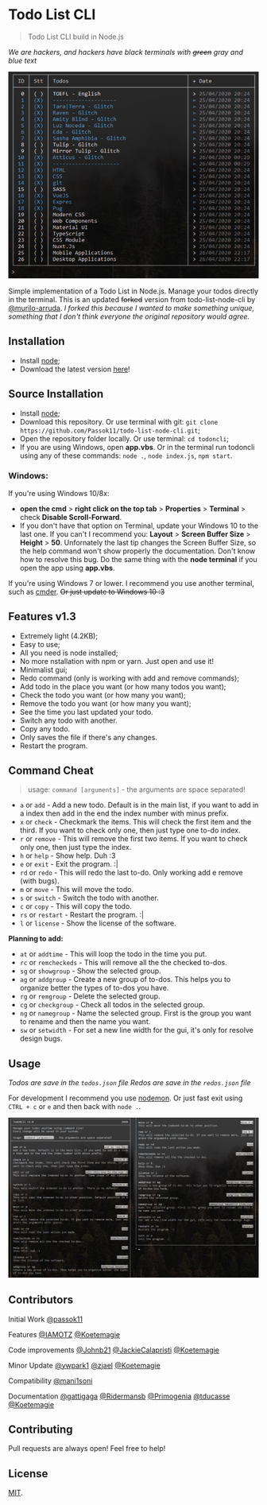 # Todo List CLI
> Todo List CLI build in Node.js

*We are hackers, and hackers have black terminals with ~~green~~ gray and blue text*

![Template](/preview/template.png?raw=trueg)

Simple implementation of a Todo List in Node.js. Manage your todos directly in the terminal. This is an updated ~~forked~~ version from todo-list-node-cli by [@murilo-arruda](https://github.com/murilo-arruda). *I forked this because I wanted to make something unique, something that I don't think everyone the original repository would agree.*

## Installation

- Install [node](https://nodejs.org/);
- Download the latest version [here](https://github.com/Koetemagie/todoncli/releases/latest)!

## Source Installation

- Install [node](https://nodejs.org/);
- Download this repository. Or use terminal with git: `git clone https://github.com/Passok11/todo-list-node-cli.git`;
- Open the repository folder locally. Or use terminal: `cd todoncli`;
- If you are using Windows, open **app.vbs**. Or in the terminal run todoncli using any of these commands: `node .`, `node index.js`, `npm start`.

### Windows:

If you're using Windows 10/8x: 
- **open the cmd** > **right click on the top tab** > **Properties** > **Terminal** > check **Disable Scroll-Forward**.
- If you don't have that option on Terminal, update your Windows 10 to the last one. If you can't I recommend you: **Layout** > **Screen Buffer Size** > **Height** > **50**.
Unfornately the last tip changes the Screen Buffer Size, so the help command won't show properly the documentation. Don't know how to resolve this bug. 
Do the same thing with the **node terminal** if you open the app using **app.vbs**.

If you're using Windows 7 or lower. I recommend you use another terminal, such as [cmder](http://cmder.net/). ~~Or just update to Windows 10 :3~~

## Features v1.3

* Extremely light (4.2KB);
* Easy to use;
* All you need is node installed;
* No more nstallation with npm or yarn. Just open and use it!
* Minimalist gui;
* Redo command (only is working with add and remove commands);
* Add todo in the place you want (or how many todos you want);
* Check the todo you want (or how many you want);
* Remove the todo you want (or how many you want);
* See the time you last updated your todo.
* Switch any todo with another.
* Copy any todo.
* Only saves the file if there's any changes.
* Restart the program.

## Command Cheat

> usage: `command [arguments]` - the arguments are space separated!

* `a` or `add` - Add a new todo. Default is in the main list, if you want to add in a index then add in the end the index number with minus prefix.
* `x` or `check` - Checkmark the items. This will check the first item and the third. If you want to check only one, then just type one to-do index.
* `r` or `remove` - This will remove the first two items. If you want to check only one, then just type the index.
* `h` or `help` - Show help. Duh :3
* `e` or `exit` - Exit the program. :|
* `rd` or `redo` - This will redo the last to-do. Only working add e remove (with bugs).
* `m` or `move` - This will move the todo.
* `s` or `switch` - Switch the todo with another.
* `c` or `copy` - This will copy the todo.
* `rs` or `restart` - Restart the program. :|
* `l` or `license` - Show the license of the software.

**Planning to add:**
* `at` or `addtime` - This will loop the todo in the time you put.
* `rc` or `remcheckeds` - This will remove all the the checked to-dos.
* `sg` or `showgroup` - Show the selected group.
* `ag` or `addgroup` - Create a new group of to-dos. This helps you to organize better the types of to-dos you have.
* `rg` or `remgroup` - Delete the selected group.
* `cg` or `checkgroup` - Check all todos in the selected group.
* `ng` or `namegroup` - Name the selected group. First is the group you want to rename and then the name you want.
* `sw` or `setwidth` - For set a new line width for the gui, it's only for resolve design bugs.

## Usage

*Todos are save in the `todos.json` file*
*Redos are save in the `redos.json` file*

For development I recommend you use [nodemon](https://nodemon.io/). Or just fast exit using `CTRL + c` or `e` and then back with `node .`.

![Documentation](/preview/documentation.png?raw=trueg)

## Contributors

Initial Work
[@passok11](https://twitter.com/passocabr)

Features
[@IAMOTZ](https://github.com/IAMOTZ)
[@Koetemagie](https://github.com/Koetemagie)

Code improvements
[@Johnb21](https://github.com/Johnb21)
[@JackieCalapristi](https://github.com/JackieCalapristi)
[@Koetemagie](https://github.com/Koetemagie)

Minor Update
[@ywpark1](https://github.com/ywpark1)
[@zjael](https://github.com/zjael)
[@Koetemagie](https://github.com/Koetemagie)

Compatibility
[@mani1soni](https://github.com/mani1soni)

Documentation
[@gattigaga](https://github.com/gattigaga)
[@Ridermansb](https://github.com/Ridermansb)
[@Primogenia](https://github.com/Primogenia)
[@tducasse](https://github.com/tducasse)
[@Koetemagie](https://github.com/Koetemagie)

## Contributing

Pull requests are always open! Feel free to help!

## License

[MIT](/LICENSE.md?raw=trueg).